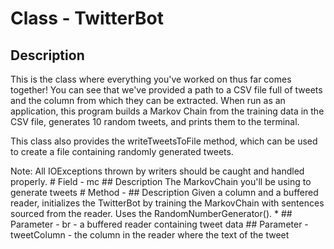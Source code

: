 # Class - TwitterBot
## Description
This is the class where everything you've worked on thus far comes together!
You can see that we've provided a path to a CSV file full of tweets and the
column from which they can be extracted. When run as an application, this
program builds a Markov Chain from the training data in the CSV file,
generates 10 random tweets, and prints them to the terminal.
<p>
This class also provides the writeTweetsToFile method, which can be used to
create a file containing randomly generated tweets.
<p>
Note: All IOExceptions thrown by writers should be caught and handled
properly.
# Field - mc
## Description
The MarkovChain you'll be using to generate tweets
# Method - 
## Description
Given a column and a buffered reader, initializes the TwitterBot by
training the MarkovChain with sentences sourced from the reader. Uses
the RandomNumberGenerator().
*
## Parameter - br
- a buffered reader containing tweet data
## Parameter - tweetColumn
- the column in the reader where the text of the tweet
